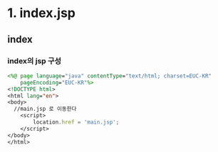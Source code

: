 # 1. index.jsp

## index

### index의 jsp 구성
```jsp
<%@ page language="java" contentType="text/html; charset=EUC-KR"
    pageEncoding="EUC-KR"%>
<!DOCTYPE html>
<html lang="en">
<body>
  //main.jsp 로 이동한다
	<script>
		location.href = 'main.jsp';
	</script>
</body>
</html> 

```


